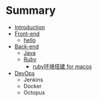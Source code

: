 # Summary

* [Introduction](README.md)
* [Front-end](front-end.md)
  * [hello](hello.md)
* [Back-end](back-end.md)
  * [Java](java.md)
  * [Ruby](ruby.md)
    * [ruby环境搭建 for macos](ruby-install-for-macos.md)
* [DevOps](devops.md)
  * Jenkins
  * Docker
  * Octopus



